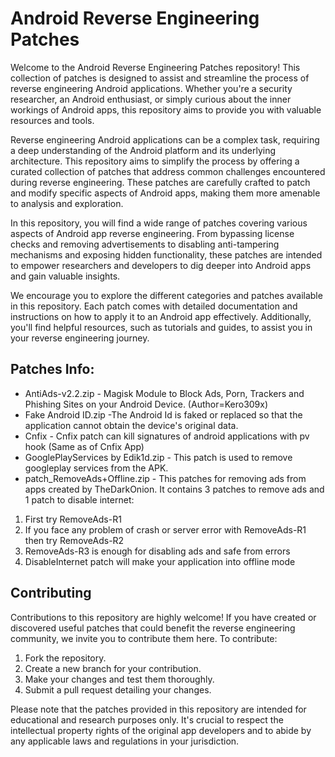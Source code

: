 # Android Reverse Engineering Patches

Welcome to the Android Reverse Engineering Patches repository! This collection of patches is designed to assist and streamline the process of reverse engineering Android applications. Whether you're a security researcher, an Android enthusiast, or simply curious about the inner workings of Android apps, this repository aims to provide you with valuable resources and tools.

Reverse engineering Android applications can be a complex task, requiring a deep understanding of the Android platform and its underlying architecture. This repository aims to simplify the process by offering a curated collection of patches that address common challenges encountered during reverse engineering. These patches are carefully crafted to patch and modify specific aspects of Android apps, making them more amenable to analysis and exploration.

In this repository, you will find a wide range of patches covering various aspects of Android app reverse engineering. From bypassing license checks and removing advertisements to disabling anti-tampering mechanisms and exposing hidden functionality, these patches are intended to empower researchers and developers to dig deeper into Android apps and gain valuable insights.

We encourage you to explore the different categories and patches available in this repository. Each patch comes with detailed documentation and instructions on how to apply it to an Android app effectively. Additionally, you'll find helpful resources, such as tutorials and guides, to assist you in your reverse engineering journey.
## Patches Info:
* AntiAds-v2.2.zip - Magisk Module to Block Ads, Porn, Trackers and Phishing Sites on your Android Device. (Author=Kero309x)
* Fake Android ID.zip -The Android Id is faked or replaced so that the application cannot obtain the device's original data.  
* Cnfix - Cnfix patch can kill signatures of android applications with pv hook (Same as of Cnfix App)
* GooglePlayServices by Edik1d.zip - This patch is used to remove googleplay services from the APK.
* patch_RemoveAds+Offline.zip - This patches for removing ads from apps created by TheDarkOnion.
It contains 3 patches to remove ads and 1 patch to disable internet:
1. First try RemoveAds-R1
2. If you face any problem of crash or server error with RemoveAds-R1 then try RemoveAds-R2
3. RemoveAds-R3 is enough for disabling ads and safe from errors
4. DisableInternet patch will make your application into offline mode


## Contributing

Contributions to this repository are highly welcome! If you have created or discovered useful patches that could benefit the reverse engineering community, we invite you to contribute them here. To contribute:

1. Fork the repository.
2. Create a new branch for your contribution.
3. Make your changes and test them thoroughly.
4. Submit a pull request detailing your changes.


Please note that the patches provided in this repository are intended for educational and research purposes only. It's crucial to respect the intellectual property rights of the original app developers and to abide by any applicable laws and regulations in your jurisdiction.



